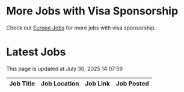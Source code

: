 # More Jobs with Visa Sponsorship

Check out [Europe Jobs](https://github.com/sureshparimi/europejobs#latest-jobs) for more jobs with visa sponsorship.

# Latest Jobs

This page is updated at July 30, 2025 14:07:59

| Job Title | Job Location | Job Link | Job Posted |
| --- | --- | --- | --- |

